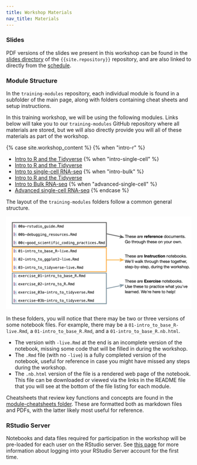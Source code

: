 ```yaml
---
title: Workshop Materials
nav_title: Materials
---
```


### Slides

PDF versions of the slides we present in this workshop can be found in the [slides directory]({{site.repository_url}}/tree/master/slides) of the `{{site.repository}}` repository, and are also linked to directly from the [schedule](SCHEDULE.md).

### Module Structure

In the `training-modules` repository, each individual module is found in a subfolder of the main page, along with folders containing cheat sheets and setup instructions.

In this training workshop, we will be using the following modules.
Links below will take you to our `training-modules` GitHub repository where all materials are stored, but we will also directly provide you will all of these materials as part of the workshop.

<!--List the specific modules you will be using and use permalinks to a specific release-->

{% case site.workshop_content  %}
{% when "intro-r" %}
  - [Intro to R and the Tidyverse](https://github.com/AlexsLemonade/training-modules/tree/{{site.release_tag}}/intro-to-R-tidyverse)
{% when "intro-single-cell" %}
  - [Intro to R and the Tidyverse](https://github.com/AlexsLemonade/training-modules/tree/{{site.release_tag}}/intro-to-R-tidyverse)
  - [Intro to single-cell RNA-seq](https://github.com/AlexsLemonade/training-modules/tree/{{site.release_tag}}/scRNA-seq)
{% when "intro-bulk" %}
  - [Intro to R and the Tidyverse](https://github.com/AlexsLemonade/training-modules/tree/{{site.release_tag}}/intro-to-R-tidyverse)
  - [Intro to Bulk RNA-seq](https://github.com/AlexsLemonade/training-modules/tree/{{site.release_tag}}/RNA-seq)
{% when "advanced-single-cell" %}
  - [Advanced single-cell RNA-seq](https://github.com/AlexsLemonade/training-modules/tree/{{site.release_tag}}/scRNA-seq-advanced)
{% endcase %}


The layout of the `training-modules` folders follow a common general structure.

<img src="https://github.com/AlexsLemonade/training-modules/raw/{{site.release_tag}}/module_structure_detail.png" alt="Module Structure" width="600">

In these folders, you will notice that there may be two or three versions of some notebook files.
For example, there may be a `01-intro_to_base_R-live.Rmd`, a `01-intro_to_base_R.Rmd`, and a `01-intro_to_base_R.nb.html`.

- The version with `-live.Rmd` at the end is an incomplete version of the notebook, missing some code that will be filled in during the workshop.
- The `.Rmd` file (with no `-live`) is a fully completed version of the notebook, useful for reference in case you might have missed any steps during the workshop.
- The `.nb.html` version of the file is a rendered web page of the notebook.
This file can be downloaded or viewed via the links in the README file that you will see at the bottom of the file listing for each module.

Cheatsheets that review key functions and concepts are found in the [module-cheatsheets folder](https://github.com/AlexsLemonade/training-modules/tree/{{site.release_tag}}/module-cheatsheets).
These are formatted both as markdown files and PDFs, with the latter likely most useful for reference.

### RStudio Server

Notebooks and data files required for participation in the workshop will be pre-loaded for each user on the RStudio server.
See [this page](../software-setup/rstudio-login.md) for more information about logging into your RStudio Server account for the first time.